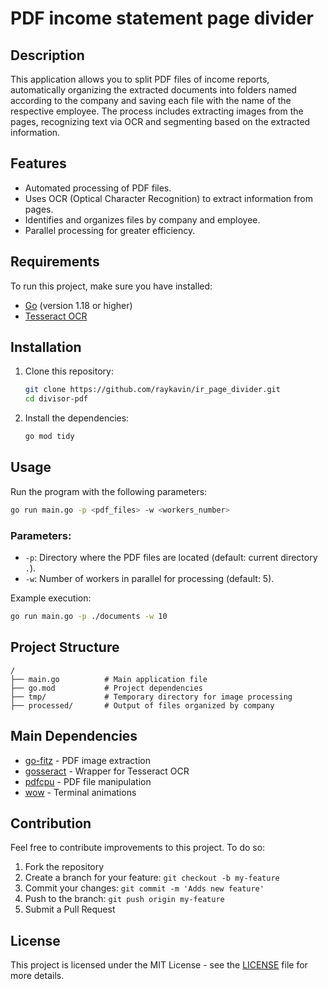 # PDF income statement page divider

## Description

This application allows you to split PDF files of income reports, automatically organizing the extracted documents into folders named according to the company and saving each file with the name of the respective employee. The process includes extracting images from the pages, recognizing text via OCR and segmenting based on the extracted information.

## Features

- Automated processing of PDF files.
- Uses OCR (Optical Character Recognition) to extract information from pages.
- Identifies and organizes files by company and employee.
- Parallel processing for greater efficiency.

## Requirements

To run this project, make sure you have installed:

- [Go](https://golang.org/doc/install) (version 1.18 or higher)
- [Tesseract OCR](https://github.com/tesseract-ocr/tesseract)

## Installation

1. Clone this repository:

   ```sh
   git clone https://github.com/raykavin/ir_page_divider.git
   cd divisor-pdf
   ```

2. Install the dependencies:

   ```sh
   go mod tidy
   ```

## Usage

Run the program with the following parameters:

```sh
go run main.go -p <pdf_files> -w <workers_number>
```

### Parameters:
- `-p`: Directory where the PDF files are located (default: current directory `.`).
- `-w`: Number of workers in parallel for processing (default: 5).

Example execution:
```sh
go run main.go -p ./documents -w 10
```

## Project Structure

```
/
├── main.go          # Main application file
├── go.mod           # Project dependencies
├── tmp/             # Temporary directory for image processing
├── processed/       # Output of files organized by company
```

## Main Dependencies

- [go-fitz](https://github.com/karmdip-mi/go-fitz) - PDF image extraction
- [gosseract](https://github.com/otiai10/gosseract) - Wrapper for Tesseract OCR
- [pdfcpu](https://github.com/pdfcpu/pdfcpu) - PDF file manipulation
- [wow](https://github.com/gernest/wow) - Terminal animations

## Contribution

Feel free to contribute improvements to this project. To do so:

1. Fork the repository
2. Create a branch for your feature: `git checkout -b my-feature`
3. Commit your changes: `git commit -m 'Adds new feature'`
4. Push to the branch: `git push origin my-feature`
5. Submit a Pull Request

## License

This project is licensed under the MIT License - see the [LICENSE](LICENSE) file for more details.
